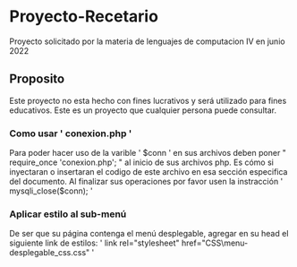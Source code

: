 # Proyecto-Recetario
 Proyecto solicitado por la materia de lenguajes de computacion IV en junio 2022
##  Proposito
 Este proyecto no esta hecho con fines lucrativos y será utilizado para fines educativos.
 Este es un proyecto que cualquier persona puede consultar.

### Como usar ' conexion.php '
Para poder hacer uso de la varible ' $conn ' en sus archivos deben poner " require_once 'conexion.php'; " al inicio de sus archivos php. Es cómo si inyectaran o insertaran el codigo de este archivo en esa sección especifica del documento.
Al finalizar sus operaciones por favor usen la instracción ' mysqli_close($conn); '

### Aplicar estilo al sub-menú
De ser que su página contenga el menú desplegable, agregar en su head el siguiente link de estilos:
' link rel="stylesheet" href="CSS\menu-desplegable_css.css" '
